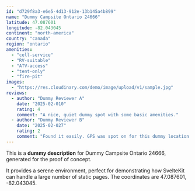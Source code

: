 ```yaml
---
id: "d729f8a3-e6e5-4d13-912e-13b145a4b899"
name: "Dummy Campsite Ontario 24666"
latitude: 47.087601
longitude: -82.043045
continent: "north-america"
country: "canada"
region: "ontario"
amenities:
  - "cell-service"
  - "RV-suitable"
  - "ATV-access"
  - "tent-only"
  - "fire-pit"
images:
  - "https://res.cloudinary.com/demo/image/upload/v1/sample.jpg"
reviews:
  - author: "Dummy Reviewer A"
    date: "2025-02-010"
    rating: 4
    comment: "A nice, quiet dummy spot with some basic amenities."
  - author: "Dummy Reviewer B"
    date: "2025-02-027"
    rating: 2
    comment: "Found it easily. GPS was spot on for this dummy location."
---
```


This is a **dummy description** for Dummy Campsite Ontario 24666, generated for the proof of concept.

It provides a serene environment, perfect for demonstrating how SvelteKit can handle a large number of static pages. The coordinates are 47.087601, -82.043045.
